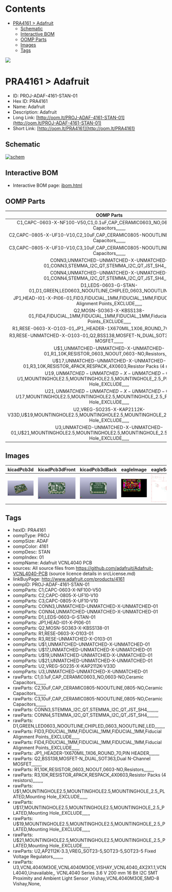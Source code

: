 



Contents
========

* [PRA4161 > Adafruit](#pra4161--adafruit)
	* [Schematic](#schematic)
	* [Interactive BOM](#interactive-bom)
	* [OOMP Parts](#oomp-parts)
	* [Images](#images)
	* [Tags](#tags)
  
![][im]
# PRA4161 > Adafruit

- ID: PROJ-ADAF-4161-STAN-01
- Hex ID: PRA4161
- Name: Adafruit
- Description: Adafruit
- Long Link: [http://oom.lt/PROJ-ADAF-4161-STAN-01](http://oom.lt/PROJ-ADAF-4161-STAN-01)
- Short Link: [http://oom.lt/PRA4161](http://oom.lt/PRA4161)

## Schematic
  
[![schem](eagleSchemImage.png)](eagleSchemImage.png)
## Interactive BOM

- Interactive BOM page: [ibom.html](https://htmlpreview.github.io/?https://github.com/oomlout/oomlout_OOMP_projects/blob/main/PROJ-ADAF-4161-STAN-01/kicad/bom/ibom.html)

## OOMP Parts
  

|OOMP Parts|
| :---: |
|C1,CAPC-0603-X-NF100-V50,C1,0.1uF,CAP_CERAMIC0603_NO,0603-NO,Ceramic Capacitors,,,,,,,,|
|C2,CAPC-0805-X-UF10-V10,C2,10uF,CAP_CERAMIC0805-NOOUTLINE,0805-NO,Ceramic Capacitors,,,,,,,,|
|C3,CAPC-0805-X-UF10-V10,C3,10uF,CAP_CERAMIC0805-NOOUTLINE,0805-NO,Ceramic Capacitors,,,,,,,,|
|CONN3,UNMATCHED-UNMATCHED-X-UNMATCHED-01,CONN3,STEMMA_I2C_QT,STEMMA_I2C_QT,JST_SH4,,,,,,,,,|
|CONN4,UNMATCHED-UNMATCHED-X-UNMATCHED-01,CONN4,STEMMA_I2C_QT,STEMMA_I2C_QT,JST_SH4,,,,,,,,,|
|D1,LEDS-0603-G-STAN-01,D1,GREEN,LED0603_NOOUTLINE,CHIPLED_0603_NOOUTLINE,LED,,,,,,,,|
|JP1,HEAD-I01-X-PI06-01,FID3,FIDUCIAL_1MM,FIDUCIAL_1MM,FIDUCIAL_1MM,Fiducial Alignment Points,,EXCLUDE,,,,,,|
|Q2,MOSN-SO363-X-KBSS138-01,FID4,FIDUCIAL_1MM,FIDUCIAL_1MM,FIDUCIAL_1MM,Fiducial Alignment Points,,EXCLUDE,,,,,,|
|R1,RESE-0603-X-O103-01,JP1,,HEADER-1X670MIL,1X06_ROUND_70,PIN HEADER,,,,,,,,|
|R3,RESE-UNMATCHED-X-O103-01,Q2,BSS138,MOSFET-N_DUAL,SOT363,Dual N-Channel MOSFET,,,,,,,,|
|U$1,UNMATCHED-UNMATCHED-X-UNMATCHED-01,R1,10K,RESISTOR_0603_NOOUT,0603-NO,Resistors,,,,,,,,|
|U$17,UNMATCHED-UNMATCHED-X-UNMATCHED-01,R3,10K,RESISTOR_4PACK,RESPACK_4X0603,Resistor Packs (4 resistors),,,,,,,,|
|U$19,UNMATCHED-UNMATCHED-X-UNMATCHED-01,U$1,MOUNTINGHOLE2.5,MOUNTINGHOLE2.5,MOUNTINGHOLE_2.5_PLATED,Mounting Hole,,EXCLUDE,,,,,,|
|U$21,UNMATCHED-UNMATCHED-X-UNMATCHED-01,U$17,MOUNTINGHOLE2.5,MOUNTINGHOLE2.5,MOUNTINGHOLE_2.5_PLATED,Mounting Hole,,EXCLUDE,,,,,,|
|U2,VREG-SO235-X-KAP2112K-V33D,U$19,MOUNTINGHOLE2.5,MOUNTINGHOLE2.5,MOUNTINGHOLE_2.5_PLATED,Mounting Hole,,EXCLUDE,,,,,,|
|U3,UNMATCHED-UNMATCHED-X-UNMATCHED-01,U$21,MOUNTINGHOLE2.5,MOUNTINGHOLE2.5,MOUNTINGHOLE_2.5_PLATED,Mounting Hole,,EXCLUDE,,,,,,|

## Images
  
  

|kicadPcb3d|kicadPcb3dFront|kicadPcb3dBack|eagleImage|eagleSchemImage|
| :---: | :---: | :---: | :---: | :---: |
|[![kicadPcb3d](kicadPcb3d_140.png)](kicadPcb3d.png)|[![kicadPcb3dFront](kicadPcb3dFront_140.png)](kicadPcb3dFront.png)|[![kicadPcb3dBack](kicadPcb3dBack_140.png)](kicadPcb3dBack.png)|[![eagleImage](eagleImage_140.png)](eagleImage.png)|[![eagleSchemImage](eagleSchemImage_140.png)](eagleSchemImage.png)|

## Tags

- hexID: PRA4161
- oompType: PROJ
- oompSize: ADAF
- oompColor: 4161
- oompDesc: STAN
- oompIndex: 01
- oompName: Adafruit VCNL4040 PCB
- sources: All source files from https://github.com/adafruit/Adafruit-VCNL4040-PCB (source licence details in srcLicense.md)
- linkBuyPage: http://www.adafruit.com/products/4161
- oompID: PROJ-ADAF-4161-STAN-01
- oompParts: C1,CAPC-0603-X-NF100-V50
- oompParts: C2,CAPC-0805-X-UF10-V10
- oompParts: C3,CAPC-0805-X-UF10-V10
- oompParts: CONN3,UNMATCHED-UNMATCHED-X-UNMATCHED-01
- oompParts: CONN4,UNMATCHED-UNMATCHED-X-UNMATCHED-01
- oompParts: D1,LEDS-0603-G-STAN-01
- oompParts: JP1,HEAD-I01-X-PI06-01
- oompParts: Q2,MOSN-SO363-X-KBSS138-01
- oompParts: R1,RESE-0603-X-O103-01
- oompParts: R3,RESE-UNMATCHED-X-O103-01
- oompParts: U$1,UNMATCHED-UNMATCHED-X-UNMATCHED-01
- oompParts: U$17,UNMATCHED-UNMATCHED-X-UNMATCHED-01
- oompParts: U$19,UNMATCHED-UNMATCHED-X-UNMATCHED-01
- oompParts: U$21,UNMATCHED-UNMATCHED-X-UNMATCHED-01
- oompParts: U2,VREG-SO235-X-KAP2112K-V33D
- oompParts: U3,UNMATCHED-UNMATCHED-X-UNMATCHED-01
- rawParts: C1,0.1uF,CAP_CERAMIC0603_NO,0603-NO,Ceramic Capacitors,,,,,,,,
- rawParts: C2,10uF,CAP_CERAMIC0805-NOOUTLINE,0805-NO,Ceramic Capacitors,,,,,,,,
- rawParts: C3,10uF,CAP_CERAMIC0805-NOOUTLINE,0805-NO,Ceramic Capacitors,,,,,,,,
- rawParts: CONN3,STEMMA_I2C_QT,STEMMA_I2C_QT,JST_SH4,,,,,,,,,
- rawParts: CONN4,STEMMA_I2C_QT,STEMMA_I2C_QT,JST_SH4,,,,,,,,,
- rawParts: D1,GREEN,LED0603_NOOUTLINE,CHIPLED_0603_NOOUTLINE,LED,,,,,,,,
- rawParts: FID3,FIDUCIAL_1MM,FIDUCIAL_1MM,FIDUCIAL_1MM,Fiducial Alignment Points,,EXCLUDE,,,,,,
- rawParts: FID4,FIDUCIAL_1MM,FIDUCIAL_1MM,FIDUCIAL_1MM,Fiducial Alignment Points,,EXCLUDE,,,,,,
- rawParts: JP1,,HEADER-1X670MIL,1X06_ROUND_70,PIN HEADER,,,,,,,,
- rawParts: Q2,BSS138,MOSFET-N_DUAL,SOT363,Dual N-Channel MOSFET,,,,,,,,
- rawParts: R1,10K,RESISTOR_0603_NOOUT,0603-NO,Resistors,,,,,,,,
- rawParts: R3,10K,RESISTOR_4PACK,RESPACK_4X0603,Resistor Packs (4 resistors),,,,,,,,
- rawParts: U$1,MOUNTINGHOLE2.5,MOUNTINGHOLE2.5,MOUNTINGHOLE_2.5_PLATED,Mounting Hole,,EXCLUDE,,,,,,
- rawParts: U$17,MOUNTINGHOLE2.5,MOUNTINGHOLE2.5,MOUNTINGHOLE_2.5_PLATED,Mounting Hole,,EXCLUDE,,,,,,
- rawParts: U$19,MOUNTINGHOLE2.5,MOUNTINGHOLE2.5,MOUNTINGHOLE_2.5_PLATED,Mounting Hole,,EXCLUDE,,,,,,
- rawParts: U$21,MOUNTINGHOLE2.5,MOUNTINGHOLE2.5,MOUNTINGHOLE_2.5_PLATED,Mounting Hole,,EXCLUDE,,,,,,
- rawParts: U2,AP2112K-3.3,VREG_SOT23-5,SOT23-5,SOT23-5 Fixed Voltage Regulators,,,,,,,,
- rawParts: U3,VCNL4040M3OE,VCNL4040M3OE,VISHAY_VCNL4040_4X2X1.1,VCNL4040,Unavailable,, VCNL4040 Series 3.6 V 200 mm 16 Bit I2C SMT Proximity and Ambient Light Sensor ,Vishay,VCNL4040M3OE,SMD-8 Vishay,None,



[im]: kicadPcb3d_450.png
